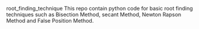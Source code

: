 root_finding_technique
This repo contain python code for basic root finding techniques such as Bisection Method, secant Method, Newton Rapson Method and False Position Method.
